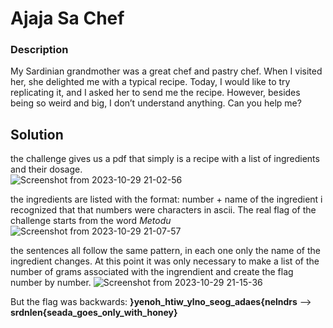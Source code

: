 # Ajaja Sa Chef
### Description
My Sardinian grandmother was a great chef and pastry chef. When I visited her, she delighted me with a typical recipe. Today, I would like to try replicating it, and I asked her to send me the recipe. However, besides being so weird and big, I don’t understand anything. Can you help me?

## Solution 
the challenge gives us a pdf that simply is a recipe with a list of ingredients and their dosage. <br>
![Screenshot from 2023-10-29 21-02-56](https://github.com/FeeeDz/Srdnlen-CTF-2023/assets/67475596/9f4a23c8-d44d-4dd4-b252-7c2bfb684b20)

the ingredients are listed with the format: number + name of the ingredient
i recognized that that numbers were characters in ascii.
The real flag of the challenge starts from the word *Metodu* <br>
![Screenshot from 2023-10-29 21-07-57](https://github.com/FeeeDz/Srdnlen-CTF-2023/assets/67475596/c6bdd91b-207a-4789-8f71-391778cd9715)


the sentences all follow the same pattern, in each one only the name of the ingredient changes.
At this point it was only necessary to make a list of the number of grams associated with the ingrendient and create the flag number by number.
![Screenshot from 2023-10-29 21-15-36](https://github.com/FeeeDz/Srdnlen-CTF-2023/assets/67475596/3a5be779-a9a1-4f32-986a-18f150bb20a5)

But the flag was backwards: **}yenoh_htiw_ylno_seog_adaes{nelndrs** --> **srdnlen{seada_goes_only_with_honey}**
